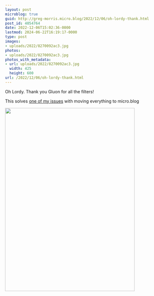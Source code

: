 ```yaml
---
layout: post
microblog: true
guid: http://greg-morris.micro.blog/2022/12/06/oh-lordy-thank.html
post_id: 4054764
date: 2022-12-06T15:02:36-0000
lastmod: 2024-06-22T16:19:17-0000
type: post
images:
- uploads/2022/8270092ac3.jpg
photos:
- uploads/2022/8270092ac3.jpg
photos_with_metadata:
- url: uploads/2022/8270092ac3.jpg
  width: 425
  height: 600
url: /2022/12/06/oh-lordy-thank.html
---
```

Oh Lordy. Thank you Gluon for all the filters! 

This solves [one of my issues](https://www.gr36.com/2022/12/05/one-contact-point.html) with moving everything to micro.blog

<img src="uploads/2022/8270092ac3.jpg" width="425" height="600" alt="">
